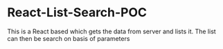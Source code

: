 # React-List-Search-POC
This is a React based which gets the data from server and lists it. The list can then be search on basis of parameters

